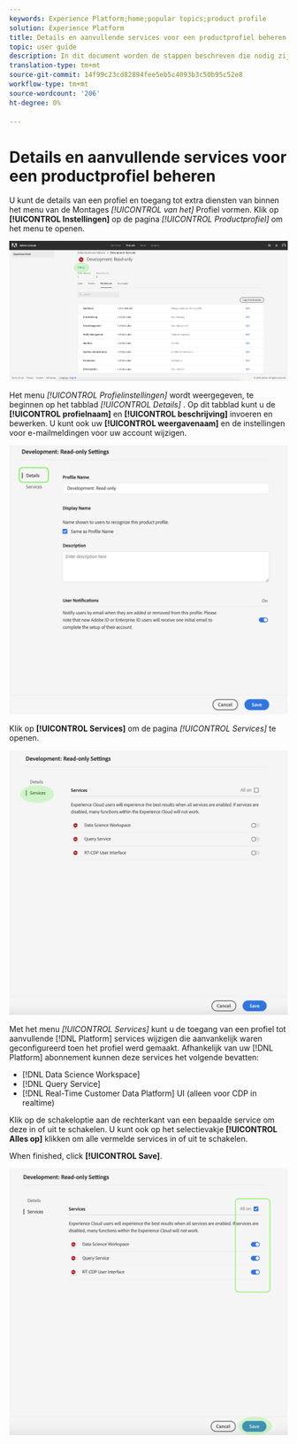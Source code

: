 ```yaml
---
keywords: Experience Platform;home;popular topics;product profile
solution: Experience Platform
title: Details en aanvullende services voor een productprofiel beheren
topic: user guide
description: In dit document worden de stappen beschreven die nodig zijn om details en aanvullende services voor een productprofiel in de Adobe Admin Console te beheren. U kunt de details van een profiel en toegang tot extra diensten van binnen het menu van de Montages van het Profiel vormen.
translation-type: tm+mt
source-git-commit: 14f99c23cd82894fee5eb5c4093b3c50b95c52e8
workflow-type: tm+mt
source-wordcount: '206'
ht-degree: 0%

---
```



# Details en aanvullende services voor een productprofiel beheren

U kunt de details van een profiel en toegang tot extra diensten van binnen het menu van de Montages *[!UICONTROL van het]* Profiel vormen. Klik op **[!UICONTROL Instellingen]** op de pagina *[!UICONTROL Productprofiel]* om het menu te openen.

![profiel-instellingen](../images/profile-settings.png)

Het menu *[!UICONTROL Profielinstellingen]* wordt weergegeven, te beginnen op het tabblad *[!UICONTROL Details]* . Op dit tabblad kunt u de **[!UICONTROL profielnaam]** en **[!UICONTROL beschrijving]** invoeren en bewerken. U kunt ook uw **[!UICONTROL weergavenaam]** en de instellingen voor e-mailmeldingen voor uw account wijzigen.

![bewerken-details-instellingen](../images/edit-details-settings.png)

Klik op **[!UICONTROL Services]** om de pagina *[!UICONTROL Services]* te openen.

![servicepagina](../images/services-page.png)

Met het menu *[!UICONTROL Services]* kunt u de toegang van een profiel tot aanvullende [!DNL Platform] services wijzigen die aanvankelijk waren geconfigureerd toen het profiel werd gemaakt. Afhankelijk van uw [!DNL Platform] abonnement kunnen deze services het volgende bevatten:

- [!DNL Data Science Workspace]
- [!DNL Query Service]
- [!DNL Real-Time Customer Data Platform] UI (alleen voor CDP in realtime)

Klik op de schakeloptie aan de rechterkant van een bepaalde service om deze in of uit te schakelen. U kunt ook op het selectievakje **[!UICONTROL Alles op]** klikken om alle vermelde services in of uit te schakelen.

When finished, click **[!UICONTROL Save]**.

![bewerken-aanvullende services](../images/edit-additional-services.png)